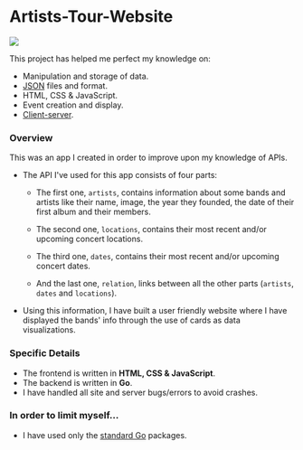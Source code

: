 # Artists-Tour-Website

![](https://cdn.discordapp.com/attachments/935168718001012746/946406392699420732/chrome_quTqMNAID1.gif)

This project has helped me perfect my knowledge on:

- Manipulation and storage of data.
- [JSON](https://www.json.org/json-en.html) files and format.
- HTML, CSS & JavaScript.
- Event creation and display.
- [Client-server](https://developer.mozilla.org/en-US/docs/Learn/Server-side/First_steps/Client-Server_overview).

### Overview

This was an app I created in order to improve upon my knowledge of APIs.

- The API I've used for this app consists of four parts:

  - The first one, `artists`, contains information about some bands and artists like their name, image, the year they founded, the date of their first album and their members.

  - The second one, `locations`, contains their most recent and/or upcoming concert locations.

  - The third one, `dates`, contains their most recent and/or upcoming concert dates.

  - And the last one, `relation`, links between all the other parts (`artists`, `dates` and `locations`).

- Using this information, I have built a user friendly website where I have displayed the bands' info through the use of cards as data visualizations.

### Specific Details

- The frontend is written in **HTML, CSS & JavaScript**.
- The backend is written in **Go**.
- I have handled all site and server bugs/errors to avoid crashes.

### In order to limit myself...

- I have used only the [standard Go](https://golang.org/pkg/) packages.

